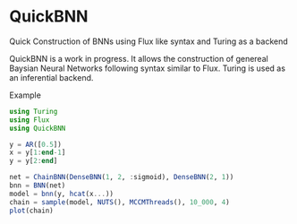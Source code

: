 # QuickBNN
Quick Construction of BNNs using Flux like syntax and Turing as a backend

QuickBNN is a work in progress. It allows the construction of genereal Baysian Neural Networks following syntax similar to Flux. Turing is used as an inferential backend. 

Example
```julia
using Turing
using Flux
using QuickBNN

y = AR([0.5])
x = y[1:end-1]
y = y[2:end]

net = ChainBNN(DenseBNN(1, 2, :sigmoid), DenseBNN(2, 1))
bnn = BNN(net)
model = bnn(y, hcat(x...))
chain = sample(model, NUTS(), MCCMThreads(), 10_000, 4)
plot(chain)


```
